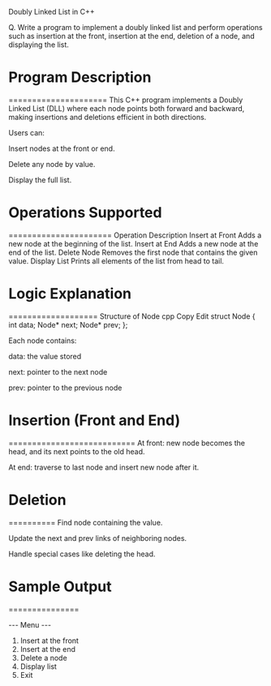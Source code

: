 Doubly Linked List in C++

Q. Write a program to implement a doubly linked list and perform operations such as insertion at the front, insertion at the end, deletion of a node, and displaying the list.



# Program Description
=====================
This C++ program implements a Doubly Linked List (DLL) where each node points both forward and backward, making insertions and deletions efficient in both directions.

Users can:

Insert nodes at the front or end.

Delete any node by value.

Display the full list.



# Operations Supported
======================
Operation	Description
Insert at Front	Adds a new node at the beginning of the list.
Insert at End	Adds a new node at the end of the list.
Delete Node	Removes the first node that contains the given value.
Display List	Prints all elements of the list from head to tail.



# Logic Explanation
===================
Structure of Node
cpp
Copy
Edit
struct Node {
    int data;
    Node* next;
    Node* prev;
};

Each node contains:

data: the value stored

next: pointer to the next node

prev: pointer to the previous node



# Insertion (Front and End)
===========================
At front: new node becomes the head, and its next points to the old head.

At end: traverse to last node and insert new node after it.



# Deletion
==========
Find node containing the value.

Update the next and prev links of neighboring nodes.

Handle special cases like deleting the head.



# Sample Output
===============

--- Menu ---
1. Insert at the front
2. Insert at the end
3. Delete a node
4. Display list
5. Exit

